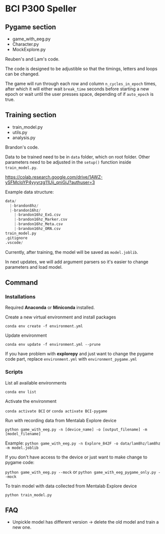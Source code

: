 # BCI P300 Speller

## Pygame section

- game_with_eeg.py
- Character.py
- MockExplore.py

Reuben's and Lam's code.

The code is designed to be adjustible so that the timings, letters and loops can be changed.

The game will run through each row and column `n_cycles_in_epoch` times, after which it will either wait `break_time` seconds before starting a new epoch or wait until the user presses space, depending of if `auto_epoch` is true.

## Training section

- train_model.py
- utils.py
- analysis.py

Brandon's code.

Data to be trained need to be in `data` folder, which on root folder. Other parameters need to be adjusted in the `setup()` function inside `train_model.py`.

<https://colab.research.google.com/drive/1AWZ-ySFMcIoYP4yyyrzg11Uij_qniGjJ?authuser=3>

Example data structure:

```python
data/
  |-brandon8hz/
  |-brandon16hz/
    |-brandon16hz_ExG.csv
    |-brandon16hz_Marker.csv
    |-brandon16hz_Meta.csv
    |-brandon16hz_ORN.csv
train_model.py
.gitignore
.vscode/
```

Currently, after training, the model will be saved as `model.joblib`.

In next updates, we will add argument parsers so it's easier to change parameters and load model.

## Command

### Installations

Required **Anaconda** or **Miniconda** installed.

Create a new virtual environment and install packages

`conda env create -f environment.yml`

Update environment

`conda env update -f environment.yml --prune`

If you have problem with **explorepy** and just want to change the pygame code part, replace `environment.yml` with `environment_pygame.yml`

### Scripts

List all available environments

`conda env list`

Activate the environment

`conda activate BCI` or `conda activate BCI-pygame`

Run with recording data from Mentalab Explore device

`python game_with_eeg.py -n [device_name] -o [output_filename] -m [model_filename]`

Example: `python game_with_eeg.py -n Explore_842F -o data/lam8hz/lam8hz -m model.joblib`

If you don't have access to the device or just want to make change to pygame code:

`python game_with_eeg.py --mock` or `python game_with_eeg_pygame_only.py --mock`

To train model with data collected from Mentalab Explore device

`python train_model.py`

## FAQ

- Unpickle model has different version -> delete the old model and train a new one.
